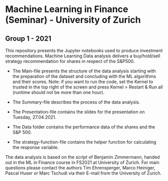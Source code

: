 # Machine Learning in Finance (Seminar) - University of Zurich
## Group 1 - 2021

This repository presents the Jupyter notebooks used to produce investment recommendations. Machine Learning Data analysis delivers a buy/hold/sell strategy recommendation for shares in respect of the S&P500. 

- The Main-file presents the structure of the data analysis starting with the preparation of the dataset and concluding with the ML algorithms and their scores. Note: if you want to run the code, set the Kernel to trusted in the top right of the screen and press Kernel > Restart & Run all (runtime should not be more than one hour).

- The Summary-file describes the process of the data analysis.

- The Presentation-file contains the slides for the presentation on Tuesday, 27.04.2021.

- The Data folder contains the performance data of the shares and the S&P 500.

- The strategy-function-file contains the helper function for calculating the response variable.

The data analysis is based on the script of Benjamin Zimmermann, handed out in the ML in Finance course in FS2021 at University of Zurich.
For main questions please contact the authors Tim Ehrensperger, Marco Heiniger, Pascal Huser or Marc Tschudi via their E-mail from the University of Zurich.
